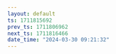 ```yaml
---
layout: default
ts: 1711815692
prev_ts: 1711806962
next_ts: 1711816466
date_time: "2024-03-30 09:21:32"
---
```

